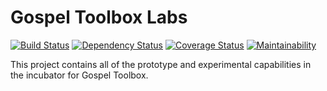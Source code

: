 # Gospel Toolbox Labs

[![Build Status](https://travis-ci.org/GospelToolbox/Labs.svg?branch=master)](https://travis-ci.org/GospelToolbox/Labs)
[![Dependency Status](https://beta.gemnasium.com/badges/github.com/GospelToolbox/Labs.svg)](https://beta.gemnasium.com/projects/github.com/GospelToolbox/Labs)
[![Coverage Status](https://coveralls.io/repos/github/GospelToolbox/Labs/badge.svg?branch=master)](https://coveralls.io/github/GospelToolbox/Labs?branch=master)
[![Maintainability](https://api.codeclimate.com/v1/badges/96233e4f364077fa6a05/maintainability)](https://codeclimate.com/github/GospelToolbox/Labs/maintainability)


This project contains all of the prototype and experimental capabilities in the
incubator for Gospel Toolbox.